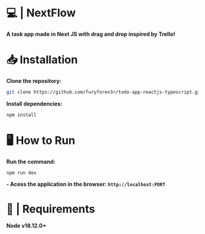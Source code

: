 # 💻 | NextFlow
**A task app made in Next JS with drag and drop inspired by Trello!**

# 📥 Installation
**Clone the repository:**
```bash
git clone https://github.com/furyforev3r/todo-app-reactjs-typescript.git
```
**Install dependencies:**
```bash
npm install
```
# 🖥️ How to Run
**Run the command:**
```bash
npm run dev
```
 **- Acess the application in the browser: `http://localhost:PORT`**

# 📝 | Requirements
**Node v18.12.0+**
